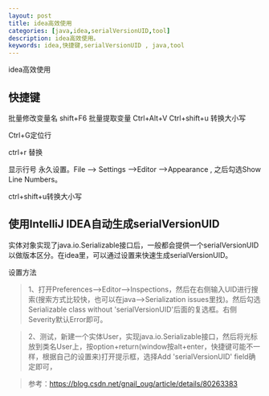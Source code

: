 ```yaml
---
layout: post
title: idea高效使用
categories: [java,idea,serialVersionUID,tool]
description: idea高效使用。
keywords: idea,快捷键,serialVersionUID , java,tool
---
```



idea高效使用

## 快捷键    

批量修改变量名 shift+F6
批量提取变量  Ctrl+Alt+V
Ctrl+shift+u 转换大小写

Ctrl+G定位行

ctrl+r  替换

显示行号
永久设置。File --> Settings -->Editor -->Appearance ,  之后勾选Show Line Numbers。

ctrl+shift+u转换大小写


## 使用IntelliJ IDEA自动生成serialVersionUID

实体对象实现了java.io.Serializable接口后，一般都会提供一个serialVersionUID以做版本区分。在idea里，可以通过设置来快速生成serialVersionUID。

设置方法

> 1、打开Preferences–>Editor–>Inspections，然后在右侧输入UID进行搜索(搜索方式比较快，也可以在java–>Serialization issues里找)。然后勾选Serializable class without 'serialVersionUID'后面的复选框。右侧Severity默认Error即可。

> 2、测试，新建一个实体User，实现java.io.Serializable接口，然后将光标放到类名User上，按option+return(window按alt+enter，快捷键可能不一样，根据自己的设置来)打开提示框，选择Add 'serialVersionUID' field确定即可，

> 参考：https://blog.csdn.net/gnail_oug/article/details/80263383